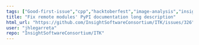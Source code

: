 ```yaml
---
tags: ["Good-first-issue","cpp","hacktoberfest","image-analysis","insight-toolkit","itk","medical-imaging","numfocus","open-science","open-source","python","reproducible-research","scientific-computing","typeDocumentation"]
title: "Fix remote modules' PyPI documentation long description"
html_url: "https://github.com/InsightSoftwareConsortium/ITK/issues/326"
user: "jhlegarreta"
repo: "InsightSoftwareConsortium/ITK"
---
```


